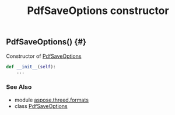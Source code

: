 ﻿---
title: PdfSaveOptions constructor
second_title: Aspose.3D for Python via .NET API References
description: 
type: docs
weight: 10
url: /python-net/aspose.threed.formats/pdfsaveoptions/__init__/
is_root: false
---

## PdfSaveOptions() {#}

Constructor of [PdfSaveOptions](/3d/python-net/aspose.threed.formats/pdfsaveoptions)



```python
def __init__(self):
    ...
```





### See Also
* module [aspose.threed.formats](../../)
* class [PdfSaveOptions](/3d/python-net/aspose.threed.formats/pdfsaveoptions)
